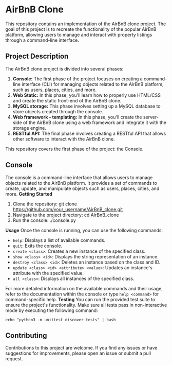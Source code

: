 # AirBnB Clone

This repository contains an implementation of the AirBnB clone project. The goal of this project is to recreate the functionality of the popular AirBnB platform, allowing users to manage and interact with property listings through a command-line interface.

## Project Description

The AirBnB clone project is divided into several phases:

1. **Console:** The first phase of the project focuses on creating a command-line interface (CLI) for managing objects related to the AirBnB platform, such as users, places, cities, and more.
2. **Web Static:** In this phase, you'll learn how to properly use HTML/CSS and create the static front-end of the AirBnB clone.
3. **MySQL storage:** This phase involves setting up a MySQL database to store objects created through the console.
4. **Web framework - templating:** In this phase, you'll create the server-side of the AirBnB clone using a web framework and integrate it with the storage engine.
5. **RESTful API:** The final phase involves creating a RESTful API that allows other software to interact with the AirBnB clone.

This repository covers the first phase of the project: the Console.

## Console

The console is a command-line interface that allows users to manage objects related to the AirBnB platform. It provides a set of commands to create, update, and manipulate objects such as users, places, cities, and more.
**Getting Started**

1. Clone the repository:
    git clone https://github.com/your_username/AirBnB_clone.git
2. Navigate to the project directory:
    cd AirBnB_clone
3. Run the console:
    ./console.py

**Usage**
Once the console is running, you can use the following commands:

- `help`: Displays a list of available commands.
- `quit`: Exits the console.
- `create <class>`: Creates a new instance of the specified class.
- `show <class> <id>`: Displays the string representation of an instance.
- `destroy <class> <id>`: Deletes an instance based on the class and ID.
- `update <class> <id> <attribute> <value>`: Updates an instance's attribute with the specified value.
- `all <class>`: Displays all instances of the specified class.

For more detailed information on the available commands and their usage, refer to the documentation within the console or type `help <command>` for command-specific help.
**Testing**
You can run the provided test suite to ensure the project's functionality. Make sure all tests pass in non-interactive mode by executing the following command:

    echo "python3 -m unittest discover tests" | bash
## Contributing

Contributions to this project are welcome. If you find any issues or have suggestions for improvements, please open an issue or submit a pull request.


